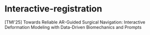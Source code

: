 # Interactive-registration
[TMI'25] Towards Reliable AR-Guided Surgical Navigation: Interactive Deformation Modeling with Data-Driven Biomechanics and Prompts
